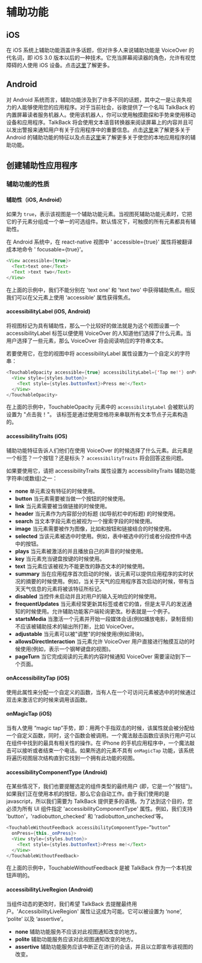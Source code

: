 # 辅助功能

## iOS

在 iOS 系统上辅助功能涵盖许多话题，但对许多人来说辅助功能是  VoiceOver 的代名词，即 iOS 3.0 版本以后的一种技术。它充当屏幕阅读器的角色，允许有视觉障碍的人使用 iOS 设备。点击[这里](https://developer.apple.com/accessibility/ios/)了解更多。

## Android 

对 Android 系统而言，辅助功能涉及到了许多不同的话题，其中之一是让丧失视力的人能够使用您的应用程序。对于当前社会，谷歌提供了一个名叫 TalkBack 的内置屏幕读者服务机器人。使用该机器人，你可以使用触摸勘探和手势来使用移动设备和应用程序。TalkBack 将会使用文本语音转换器来阅读屏幕上的内容并且可以发出警报来通知用户有关于应用程序中的重要信息。点击[这里](https://support.google.com/accessibility/android)来了解更多关于 Android 的辅助功能的特征以及点击[这里](https://developer.android.com/guide/topics/ui/accessibility)来了解更多关于使您的本地应用程序的辅助功能。

## 创建辅助性应用程序

### 辅助功能的性质

#### 辅助性（iOS, Android）

如果为 `true`，表示该视图是一个辅助功能元素。当视图死辅助功能元素时，它把它的子元素分组成一个单一的可选组件。默认情况下，可触摸的所有元素都具有辅助性。

在 Android 系统中，在 react-native  视图中 ' accessible={true}' 属性将被翻译成本地命令 ' focusable={true}'。

```java
<View accessible={true}>
  <Text>text one</Text>
  <Text >text two</Text>
</View>
```

在上面的示例中，我们不能分别在 'text one' 和 'text two' 中获得辅助焦点。相反我们可以在父元素上使用 'accessible'  属性获得焦点。

#### accessibilityLabel (iOS, Android)

将视图标记为具有辅助性，那么一个比较好的做法就是为这个视图设置一个 accessibilityLabel 标签以便使用 VoiceOver 的人知道他们选择了什么元素。当用户选择了一些元素，那么 VoiceOver 将会阅读响应的字符串文本。

若要使用它，在您的视图中将 accessibilityLabel 属性设置为一个自定义的字符串：

```java
<TouchableOpacity accessible={true} accessibilityLabel={'Tap me!'} onPress={this._onPress}>
  <View style={styles.button}>
    <Text style={styles.buttonText}>Press me!</Text>
  </View>
</TouchableOpacity>
```
在上面的示例中，TouchableOpacity 元素中的 `accessibilityLabel` 会被默认的设置为 "点击我！"。 该标签是通过使用空格符来串联所有文本节点子元素构造的。

#### accessibilityTraits (iOS) 

辅助功能特征告诉人们他们在使用 VoiceOver 的时候选择了什么元素。此元素是一个标签？一个按钮？还是标头？ `accessibilityTraits` 将会回答这些问题。

如果要使用它，请把 accessibilityTraits 属性设置为 accessibilityTraits 辅助功能字符串(或数组)之一：

- **none** 单元素没有特征的时候使用。
- **button** 当元素需要被当做一个按钮的时候使用。
- **link** 当元素需要被当做链接的时候使用。
- **header** 当元素作为内容部分的标题 (如导航栏中的标题) 的时候使用。
- **search** 当文本字段元素也被视为一个搜索字段的时候使用。
- **image** 当元素需要被作为图像，比如和按钮和链接结合的时候使用。
- **selected** 当该元素被选中时使用。例如，表中被选中的行或者分段控件中选中的按钮。
- **plays** 当元素被激活的并且播放自己的声音的时候使用。
- **key** 当元素充当键盘按键的时候使用。
- **text** 当元素应该被视为不能更改的静态文本的时候使用。
- **summary** 当在应用程序首次启动的时候，该元素可以提供应用程序的实时状况的摘要的时候使用。例如，当关于天气的应用程序首次启动的时候，带有当天天气信息的元素将被该特征所标记。
- **disabled** 当控件未启动并且对用户的输入无响应的时候使用。
- **frequentUpdates** 当元素经常更新其标签或者它的值，但是太平凡的发送通知的时候使用。允许辅助功能客户端轮询更改。秒表就是一个例子。
- **startsMedia** 当激活一个元素并开始一段媒体会话(例如播放电影，录制音频)不应该被辅助技术的输出所打断，比如 VoiceOver。
- **adjustable** 当元素可以被"调整"的时候使用(例如滑块)。
- **allowsDirectInteraction** 当元素允许 VoiceOver 用户直接进行触摸互动的时候使用(例如，表示一个钢琴键盘的视图)。
- **pageTurn** 当它完成阅读的元素的内容时候通知 VoiceOver 需要滚动到下一个页面。

#### onAccessibilityTap (iOS)

使用此属性来分配一个自定义的函数，当有人在一个可访问元素被选中的时候通过双击来激活它的时候来调用该函数。

#### onMagicTap (iOS) 

当有人使用 “magic tap”手势，即：用两个手指双击的时候，该属性就会被分配给一个自定义函数，同时，这个函数会被调用。一个魔法敲击函数应该执行用户可以在组件中找到的最具有相关性的操作。在 iPhone 的手机应用程序中，一个魔法敲击可以接听或者结束一个电话。如果所选的元素不具有 `onMagicTap` 功能，该系统将遍历视图层次结构直到它找到一个拥有此功能的视图。

#### accessibilityComponentType (Android) 

在某些情况下，我们也要提醒选定的组件类型的最终用户 (即，它是一个"按钮")。如果我们正在使用本机的按钮，那么它会自动工作。由于我们使用的是 javascript，所以我们需要为  TalkBack 提供更多的语境。为了达到这个目的，您必须为所有 UI 组件指定 'accessibilityComponentType' 属性。例如，我们支持 'button'，'radiobutton_checked' 和 'radiobutton_unchecked'等。

```java
<TouchableWithoutFeedback accessibilityComponentType=”button”
  onPress={this._onPress}>
  <View style={styles.button}>
    <Text style={styles.buttonText}>Press me!</Text>
  </View>
</TouchableWithoutFeedback>
```

在上面的示例中，TouchableWithoutFeedback 是被 TalkBack 作为一个本机按钮声明的。

#### accessibilityLiveRegion (Android)

当组件动态的更改时，我们希望 TalkBack 去提醒最终用户。'AccessibilityLiveRegion' 属性让这成为可能。它可以被设置为 ‘none’, ‘polite’ 以及 ‘assertive’。

- **none** 辅助功能服务不应该对此视图通知改变的地方。
- **polite** 辅助功能服务应该对此视图通知改变的地方。
- **assertive** 辅助功能服务应该中断正在进行的会话，并且以立即宣布该视图的改变。
